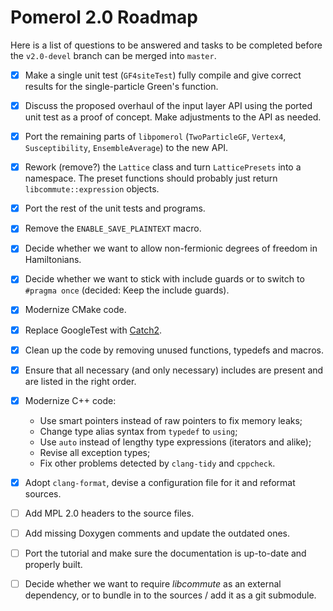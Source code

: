 Pomerol 2.0 Roadmap
===================

Here is a list of questions to be answered and tasks to be completed before the
`v2.0-devel` branch can be merged into `master`.

- [x] Make a single unit test (`GF4siteTest`) fully compile and give
      correct results for the single-particle Green's function.

- [x] Discuss the proposed overhaul of the input layer API using the ported
      unit test as a proof of concept. Make adjustments to the API as needed.

- [x] Port the remaining parts of `libpomerol` (`TwoParticleGF`,
      `Vertex4`, `Susceptibility`, `EnsembleAverage`) to the new API.

- [x] Rework (remove?) the `Lattice` class and turn `LatticePresets` into a
      namespace. The preset functions should probably just return
      `libcommute::expression` objects.

- [x] Port the rest of the unit tests and programs.

- [x] Remove the `ENABLE_SAVE_PLAINTEXT` macro.

- [x] Decide whether we want to allow non-fermionic degrees of freedom
      in Hamiltonians.

- [x] Decide whether we want to stick with include guards or to switch to
      `#pragma once` (decided: Keep the include guards).

- [x] Modernize CMake code.

- [x] Replace GoogleTest with [Catch2](https://github.com/catchorg/Catch2).

- [x] Clean up the code by removing unused functions, typedefs and macros.

- [x] Ensure that all necessary (and only necessary) includes are present and
      are listed in the right order.

- [x] Modernize C++ code:

    * Use smart pointers instead of raw pointers to fix memory leaks;
    * Change type alias syntax from `typedef` to `using`;
    * Use `auto` instead of lengthy type expressions (iterators and alike);
    * Revise all exception types;
    * Fix other problems detected by `clang-tidy` and `cppcheck`.

- [x] Adopt `clang-format`, devise a configuration file for it and reformat
      sources.

- [ ] Add MPL 2.0 headers to the source files.

- [ ] Add missing Doxygen comments and update the outdated ones.

- [ ] Port the tutorial and make sure the documentation is up-to-date and
      properly built.

- [ ] Decide whether we want to require *libcommute* as an external
      dependency, or to bundle in to the sources / add it as a git submodule.


